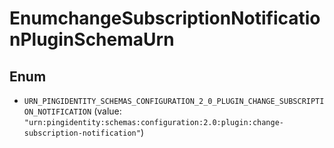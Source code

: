 

# EnumchangeSubscriptionNotificationPluginSchemaUrn

## Enum


* `URN_PINGIDENTITY_SCHEMAS_CONFIGURATION_2_0_PLUGIN_CHANGE_SUBSCRIPTION_NOTIFICATION` (value: `"urn:pingidentity:schemas:configuration:2.0:plugin:change-subscription-notification"`)



